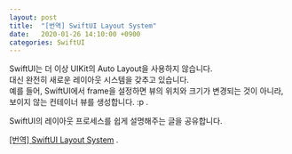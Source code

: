 ```yaml
---
layout: post
title:  "[번역] SwiftUI Layout System"
date:   2020-01-26 14:10:00 +0900
categories: SwiftUI 
---
```


SwiftUI는 더 이상 UIKit의 Auto Layout을 사용하지 않습니다.    
대신 완전히 새로운 레이아웃 시스템을 갖추고 있습니다.    
예를 들어, SwiftUI에서 frame을 설정하면 뷰의 위치와 크기가 변경되는 것이 아니라, 보이지 않는 컨테이너 뷰를 생성합니다. :p .   
    
SwiftUI의 레이아웃 프로세스를 쉽게 설명해주는 글을 공유합니다.    
    
[[번역] SwiftUI Layout System](https://www.notion.so/sweetptios/SwiftUI-Layout-System-775323b274ec4eb2906a3aff5ff18231) .   
